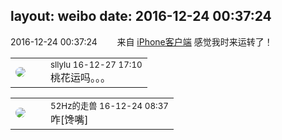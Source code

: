 layout: weibo
date: 2016-12-24 00:37:24
---
<meta name="referrer" content="no-referrer" />

2016-12-24 00:37:24  &nbsp;&nbsp;&nbsp;&nbsp;&nbsp;&nbsp; 来自 <a href="http://app.weibo.com/t/feed/9ksdit" rel="nofollow">iPhone客户端</a>
感觉我时来运转了！ ​​​

<table style="width: 100%;">
  <tr>
    <td style="width: 40px;"><img style="border-radius:50%" src="https://tvax2.sinaimg.cn/crop.5.3.709.709.50/8744783fly8fv3ivi772fj20jx0jth8c.jpg?KID=imgbed,tva&Expires=1624465158&ssig=1mFhyNpNnJ"></td>
    <td colspan="2"><small>sllylu 16-12-27 17:10</small><br/>桃花运吗。。。</td>
  </tr>
</table>

<table style="width: 100%;">
  <tr>
    <td style="width: 40px;"><img style="border-radius:50%" src="https://tva4.sinaimg.cn/crop.0.0.180.180.50/8beaf773jw1e8qgp5bmzyj2050050aa8.jpg?KID=imgbed,tva&Expires=1624465158&ssig=Nwfh%2BNWm2D"></td>
    <td colspan="2"><small>52Hz的走兽 16-12-24 08:37</small><br/>咋[馋嘴]</td>
  </tr>
</table>
